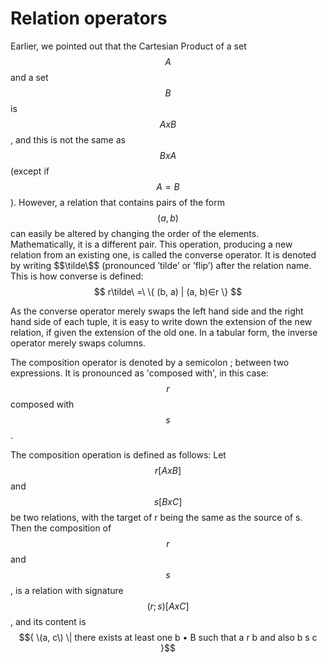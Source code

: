 # Relation operators

Earlier, we pointed out that the Cartesian Product of a set $$A$$ and a set $$B$$ is $$A x B$$, and this is not the same as $$B x A$$ \(except if $$A=B$$\). However, a relation that contains pairs of the form $$(a, b)$$ can easily be altered by changing the order of the elements. Mathematically, it is a different pair. This operation, producing a new relation from an existing one, is called the converse operator. It is denoted by writing $$\tilde\$$ \(pronounced ’tilde’ or ’flip’\) after the relation name. This is how converse is defined:
$$
r\tilde\ =\ \{ (b, a) | (a, b)∈r \}
$$

As the converse operator merely swaps the left hand side and the right hand side of each tuple, it is easy to write down the extension of the new relation, if given the extension of the old one. In a tabular form, the inverse operator merely swaps columns.

The composition operator is denoted by a semicolon ; between two expressions. It is pronounced as 'composed with', in this case: $$r$$ composed with $$s$$.

The composition operation is defined as follows: Let $$r[A x B]$$ and $$s[B x C]$$ be two relations, with the target of r being the same as the source of s. Then the composition of $$r$$ and $$s$$, is a relation with signature $$(r;s)[AxC]$$, and its content is $${ \(a, c\) \| there exists at least one b • B such that a r b and also b s c }$$

